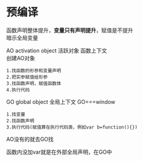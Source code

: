 # 预编译
函数声明整体提升，**变量只有声明提升**，赋值是不提升  
暗示全局变量  

AO activation object 活跃对象 函数上下文  
创建AO对象

    1.找函数的形参和变量声明
    2.把实参赋值给形参
    3.找函数声明，赋值函数体
    4.执行代码

GO global object 全局上下文  GO===window

    1.找变量
    2.找函数声明
    3.执行代码(赋值算在执行代码类，例如var b=function(){})

AO没有的就去GO找

函数内没加var就是在外部全局声明，在GO中